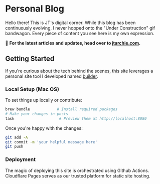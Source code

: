 # Personal Blog

Hello there! This is JT's digital corner. While this blog has been continuously
evolving, I never hopped onto the "Under Construction" gif bandwagon. Every
piece of content you see here is my own expression.

🔗 **For the latest articles and updates, head over to
[jtarchie.com](https://jtarchie.com).**

## Getting Started

If you're curious about the tech behind the scenes, this site leverages a
personal site tool I developed named
[builder](https://github.com/jtarchie.builder).

### Local Setup (Mac OS)

To set things up locally or contribute:

```bash
brew bundle            # Install required packages
# Make your changes in posts
task                    # Preview them at http://localhost:8080
```

Once you're happy with the changes:

```bash
git add -A
git commit -m 'your helpful message here'
git push
```

### Deployment

The magic of deploying this site is orchestrated using Github Actions.
Cloudflare Pages serves as our trusted platform for static site hosting.
